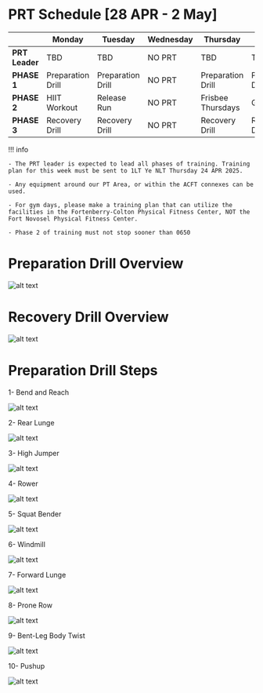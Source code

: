 # PRT Schedule [28 APR - 2 May]

|            | Monday               | Tuesday                  | Wednesday             | Thursday               | Friday               |
|------------|----------------------|--------------------------|-----------------------|------------------------|----------------------|
| **PRT Leader**    | TBD      | TBD         | NO PRT    |    TBD      | TBD  |
| **PHASE 1**    | Preparation Drill      | Preparation Drill         | NO PRT   | Preparation Drill         | Preparation Drill  |
| **PHASE 2**   | HIIT Workout    | Release Run | NO PRT    | Frisbee Thursdays | Gym Day |
| **PHASE 3** | Recovery Drill   | Recovery Drill | NO PRT         | Recovery Drill | Recovery Drill |

!!! info

    - The PRT leader is expected to lead all phases of training. Training plan for this week must be sent to 1LT Ye NLT Thursday 24 APR 2025.

    - Any equipment around our PT Area, or within the ACFT connexes can be used. 

    - For gym days, please make a training plan that can utilize the facilities in the Fortenberry-Colton Physical Fitness Center, NOT the Fort Novosel Physical Fitness Center.

    - Phase 2 of training must not stop sooner than 0650


# Preparation Drill Overview

![alt text](army.mil-84285-2010-08-31-100802-1536x614.jpg)

# Recovery Drill Overview

![alt text](max1200-army.mil-84284-2010-08-31-100802.jpg)

# Preparation Drill Steps

1- Bend and Reach

![alt text](bend-and-reach-1.gif)

2- Rear Lunge

![alt text](rear-lunge.gif)

3- High Jumper

![alt text](high-jumper-1.gif)

4- Rower

![alt text](rower.gif)

5- Squat Bender

![alt text](squat-bender.gif)

6- Windmill

![alt text](windmill.gif)

7- Forward Lunge

![alt text](forward-lunge.gif)

8- Prone Row

![alt text](prone-row-1.gif)

9- Bent-Leg Body Twist

![alt text](bent-leg-body-twist.gif)

10- Pushup

![alt text](push-up-1.gif)

